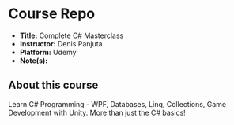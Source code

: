 # Course Repo

- **Title:** Complete C# Masterclass
- **Instructor:** Denis Panjuta
- **Platform:** Udemy
- **Note(s):**

## About this course
Learn C# Programming - WPF, Databases, Linq, Collections, Game Development with Unity. More than just the C# basics!
